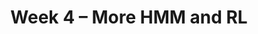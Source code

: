 ---
    title: Week 4 – More HMM and RL
    weekNumber: 4
    days:
      - date: 2023-7-24
        events:
          "**LEC 12**{: .label .label-lecture } [TBA]()":
            # "[🎥]()"
      - date: 2023-7-25
        events:
          "**LEC 13**{: .label .label-lecture } [TBA]()":
            # "[🎥]()"
          "**QUIZ 4**{: .label .label-disc } **Quiz 4**":
      - date: 2023-7-26
        events:
          "**LEC 14**{: .label .label-lecture } [TBA]()":
            # "[🎥]()"  

      - date: 2023-7-27
        events:
          "**LEC 15**{: .label .label-lecture } [TBA]()":
            # "[🎥]()"
          "**DISC 7**{: .label .label-disc } Discussion 7":
          "**Refl 4**{: .label .label-reflect } [Reflection 4 due]()":

      - date: 2023-7-28
        events:
          "**HW 4**{: .label .label-hw } [HW 4 due]()":
              
---